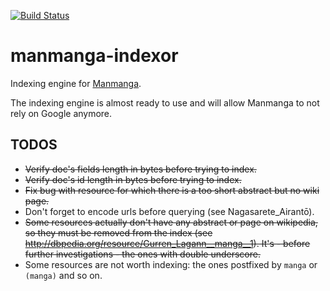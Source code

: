 [![Build Status](https://travis-ci.org/Sn0wFox/manmanga-indexor.svg?branch=master)](https://travis-ci.org/Sn0wFox/manmanga-indexor)

# manmanga-indexor
Indexing engine for [Manmanga](https://github.com/Sn0wFox/manmanga).

The indexing engine is almost ready to use and will allow Manmanga
to not rely on Google anymore.

## TODOS
* ~~Verify doc's fields length in bytes before trying to index.~~
* ~~Verify doc's id length in bytes before trying to index.~~
* ~~Fix bug with resource for which there is a too short abstract
but no wiki page.~~
* Don't forget to encode urls before querying (see Nagasarete_Airantō).
* ~~Some resources actually don't have any abstract or page on wikipedia,
so they must be removed from the index (see http://dbpedia.org/resource/Gurren_Lagann__manga__1).
It's - before further investigations - the ones with double underscore.~~
* Some resources are not worth indexing: the ones postfixed by `manga`
or `(manga)` and so on.